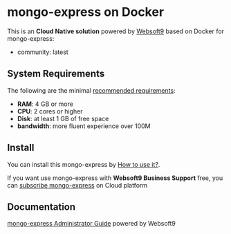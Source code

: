 # mongo-express on Docker  

This is an **Cloud Native solution** powered by [Websoft9](https://www.websoft9.com) based on Docker for mongo-express:

 - community:  latest


## System Requirements

The following are the minimal [recommended requirements](https://github.com/mongoexpress/docker#recommended-system-requirements):

* **RAM**: 4 GB or more
* **CPU**: 2 cores or higher
* **Disk**: at least 1 GB of free space
* **bandwidth**: more fluent experience over 100M  

## Install

You can install this mongo-express by [How to use it?](https://github.com/Websoft9/docker-library#how-to-use-it).   

If you want use mongo-express with **Websoft9 Business Support** free, you can [subscribe mongo-express](https://www.websoft9.com/apps) on Cloud platform

## Documentation

[mongo-express Administrator Guide](https://support.websoft9.com/docs/mongoexpress) powered by Websoft9
